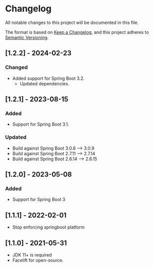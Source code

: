 # Changelog

All notable changes to this project will be documented in this file.

The format is based on [Keep a Changelog](https://keepachangelog.com/en/1.0.0/), and this project adheres
to [Semantic Versioning](https://semver.org/spec/v2.0.0.html).

## [1.2.2] - 2024-02-23

### Changed
- Added support for Spring Boot 3.2.
  - Updated dependencies.

## [1.2.1] - 2023-08-15

### Added

* Support for Spring Boot 3.1.

### Updated

* Build against Spring Boot 3.0.6  --> 3.0.9
* Build against Spring Boot 2.7.11 --> 2.7.14
* Build against Spring Boot 2.6.14 --> 2.6.15

## [1.2.0] - 2023-05-08

### Added

* Support for Spring Boot 3

## [1.1.1] - 2022-02-01

* Stop enforcing springboot platform

## [1.1.0] - 2021-05-31

* JDK 11+ is required
* Facelift for open-source.
